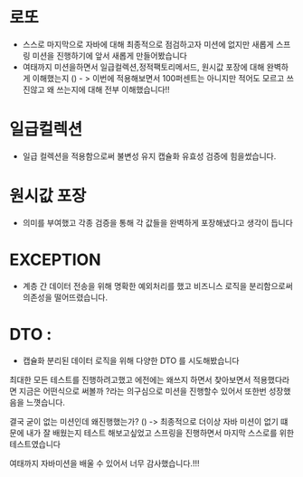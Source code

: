 # 로또 

- 스스로 마지막으로 자바에 대해 최종적으로 점검하고자 미션에 없지만 새롭게 스프링 미션을 진행하기에 앞서 새롭게 만들어봤습니다
- 여태까지 미션을하면서 일급컬렉션,정적팩토리메서드, 원시값 포장에 대해 완벽하게 이해했는지 () - > 이번에 적용해보면서 100퍼센트는 아니지만 적어도 모르고 쓰진않고 왜 쓰는지에 대해 전부 이해했습니다!!

# 일급컬렉션
- 일급 컬렉션을 적용함으로써 불변성 유지 캡슐화 유효성 검증에 힘을썼습니다.

# 원시값 포장 
- 의미를 부여했고 각종 검증을 통해 각 값들을 완벽하게 포장해냈다고 생각이 듭니다


# EXCEPTION
- 계층 간 데이터 전송을 위해 명확한 예외처리를 했고 비즈니스 로직을 분리함으로써 의존성을 떨어뜨렸습니다.


# DTO :
- 캡슐화 분리된 데이터 로직을 위해 다양한 DTO 를 시도해봤습니다 


최대한 모든 테스트를 진행하려고했고 
에전에는 왜쓰지 하면서 찾아보면서 적용했다라면 지금은 어떤식으로 써볼까 ?라는 
의구심으로 미션을 진행할수 있어서 또한번 성장했음을 느꼇습니다. 

결국 굳이 없는 미션인데 왜진행했는가? () -> 최종적으로 더이상 자바 미션이 없기 떄문에 내가 잘 배웠는지 테스트 해보고싶었고 
스프링을 진행하면서 마지막 스스로를 위한 테스트였습니다 

여태까지 자바미션을 배울 수 있어서 너무 감사했습니다.!!!
